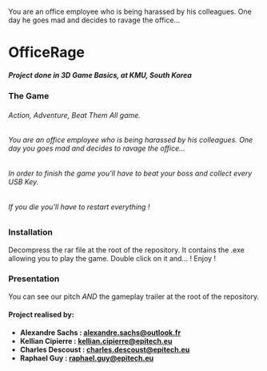 You are an office employee who is being harassed by his colleagues. One day he goes mad and decides to ravage the office...
# OfficeRage

##### Project done in 3D Game Basics, at KMU, South Korea

### The Game
###### Action, Adventure, Beat Them All game.

###### You are an office employee who is being harassed by his colleagues. One day you goes mad and decides to ravage the office...
###### In order to finish the game you'll have to beat your boss and collect every USB Key.
###### If you die you'll have to restart everything !

### Installation
Decompress the rar file at the root of the repository. It contains the .exe allowing you to play the game.
Double click on it and... ! Enjoy !

### Presentation
You can see our pitch *AND* the gameplay trailer at the root of the repository.

#### Project realised by:
- **Alexandre Sachs : [alexandre.sachs@outlook.fr](https://github.com/SachsA)**
- **Kellian Cipierre : [kellian.cipierre@epitech.eu](https://github.com/K6PIR)**
- **Charles Descoust : [charles.descoust@epitech.eu](https://github.com/Artoliz)**
- **Raphael Guy : [raphael.guy@epitech.eu](https://github.com/Rafskoz)**
